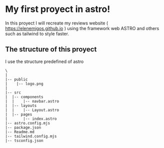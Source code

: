 # My first proyect in astro!
In this proyect I will recreate my reviews website ( https://elenemigos.github.io ) using the framework web ASTRO and others such as tailwind to style faster.

## The structure of this proyect
I use the structure predefined of astro
```
\
|
|-- public
|    |-- logo.png
|
|-- src
|  |-- components
|  |    |-- navbar.astro
|  |-- layouts
|  |    |-- Layout.astro
|  |-- pages
|       |-- index.astro
|-- astro.config.mjs
|-- package.json
|-- Readme.md
|-- tailwind.config.mjs
|-- tsconfig.json

```